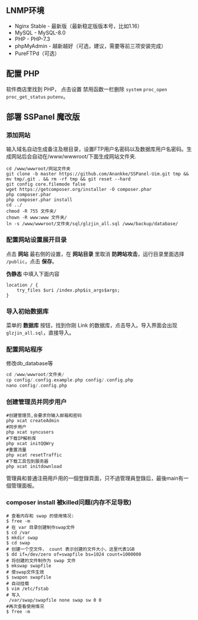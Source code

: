 ## LNMP环境

- Nginx Stable - 最新版（最新稳定版版本号，比如1.16）
- MySQL - MySQL-8.0
- PHP - PHP-7.3
- phpMyAdmin - 越新越好（可选，建议，需要等前三项安装完成）
- PureFTPd（可选）

## 配置 PHP

软件商店里找到 PHP， 点击设置 禁用函数一栏删除 `system` `proc_open` `proc_get_status` `putenv`。 

## 部署 SSPanel 魔改版

### 添加网站

输入域名自动生成备注及根目录，设置FTP用户名密码以及数据库用户名密码。生成网站后会自动在/www/wwwroot/下面生成网站文件夹.

```shell
cd /www/wwwroot/网站文件夹
git clone -b master https://github.com/Anankke/SSPanel-Uim.git tmp && mv tmp/.git . && rm -rf tmp && git reset --hard
git config core.filemode false
wget https://getcomposer.org/installer -O composer.phar
php composer.phar
php composer.phar install
cd ../
chmod -R 755 文件夹/
chown -R www:www 文件夹/
ln -s /www/wwwroot/文件夹/sql/glzjin_all.sql /www/backup/database/
```

### 配置网站设置展开目录

点击 **网站** 最右侧的设置，在 **网站目录** 里取消 **防跨站攻击**，运行目录里面选择 `/public`，点击 **保存**。

 **伪静态** 中填入下面内容 

```nginx
location / {
    try_files $uri /index.php$is_args$args;
}
```

### 导入初始数据库

菜单的 **数据库** 按钮，找到你刚 Link 的数据库，点击导入。导入界面会出现 `glzjin_all.sql`，直接导入。

### 配置网站程序

修改db_database等

```php
cd /www/wwwroot/文件夹/
cp config/.config.example.php config/.config.php
nano config/.config.php
```

### 创建管理员并同步用户
```shell
#创建管理员,会要求你输入邮箱和密码
php xcat createAdmin
#同步用户
php xcat syncusers
#下载IP解析库
php xcat initQQWry
#重置流量
php xcat resetTraffic
#下载工具包到服务器
php xcat initdownload
```
管理員和普通注冊用戶用的一個登錄頁面，只不過管理員登錄后，最後main有一個管理面板。

### composer install 被killed问题(内存不足导致)
```shell
# 查看内存和 swap 的使用情况:
$ free -m
# 在 var 目录创建制作swap文件
$ cd /var
$ mkdir swap
$ cd swap
# 创建一个空文件， count 表示创建的文件大小，这里代表1GB
$ dd if=/dev/zero of=swapfile bs=1024 count=1000000          
# 将创建的文件制作为 swap 文件 
$ mkswap swapfile
# 使swap文件生效
$ swapon swapfile
# 自动挂载
$ vim /etc/fstab
# 写入
 /var/swap/swapfile none swap sw 0 0
#再次查看使用情况
$ free -m
```


